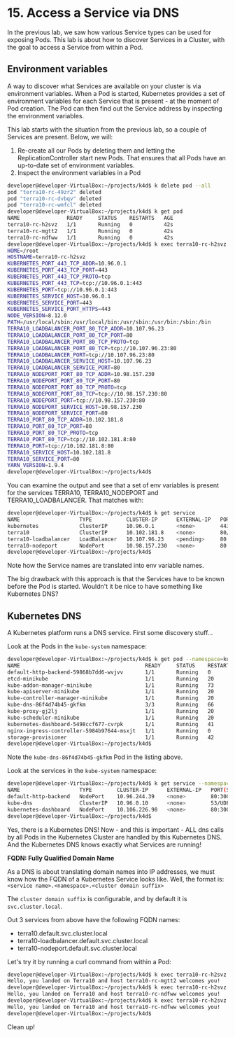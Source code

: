 # 15. Access a Service via DNS

In the previous lab, we saw how various Service types can be used for exposing Pods. This lab is about how to discover Services in a Cluster, with the goal to access a Service from within a Pod.


## Environment variables

A way to discover what Services are available on your cluster is via environment variables. When a Pod is started, Kubernetes provides a set of environment variables for each Service that is present - at the moment of Pod creation. The Pod can then find out the Service address by inspecting the environment variables.

This lab starts with the situation from the previous lab, so a couple of Services are present. Below, we will:

1. Re-create all our Pods by deleting them and letting the ReplicationController start new Pods. That ensures that all Pods have an up-to-date set of environment variables.
2. Inspect the environment variables in a Pod

```bash
developer@developer-VirtualBox:~/projects/k4d$ k delete pod --all
pod "terra10-rc-49zr2" deleted
pod "terra10-rc-dvbqv" deleted
pod "terra10-rc-wmfcl" deleted
developer@developer-VirtualBox:~/projects/k4d$ k get pod
NAME               READY     STATUS    RESTARTS   AGE
terra10-rc-h2svz   1/1       Running   0          42s
terra10-rc-mgtt2   1/1       Running   0          42s
terra10-rc-ndfww   1/1       Running   0          42s
developer@developer-VirtualBox:~/projects/k4d$ k exec terra10-rc-h2svz env | sort
HOME=/root
HOSTNAME=terra10-rc-h2svz
KUBERNETES_PORT_443_TCP_ADDR=10.96.0.1
KUBERNETES_PORT_443_TCP_PORT=443
KUBERNETES_PORT_443_TCP_PROTO=tcp
KUBERNETES_PORT_443_TCP=tcp://10.96.0.1:443
KUBERNETES_PORT=tcp://10.96.0.1:443
KUBERNETES_SERVICE_HOST=10.96.0.1
KUBERNETES_SERVICE_PORT=443
KUBERNETES_SERVICE_PORT_HTTPS=443
NODE_VERSION=8.12.0
PATH=/usr/local/sbin:/usr/local/bin:/usr/sbin:/usr/bin:/sbin:/bin
TERRA10_LOADBALANCER_PORT_80_TCP_ADDR=10.107.96.23
TERRA10_LOADBALANCER_PORT_80_TCP_PORT=80
TERRA10_LOADBALANCER_PORT_80_TCP_PROTO=tcp
TERRA10_LOADBALANCER_PORT_80_TCP=tcp://10.107.96.23:80
TERRA10_LOADBALANCER_PORT=tcp://10.107.96.23:80
TERRA10_LOADBALANCER_SERVICE_HOST=10.107.96.23
TERRA10_LOADBALANCER_SERVICE_PORT=80
TERRA10_NODEPORT_PORT_80_TCP_ADDR=10.98.157.230
TERRA10_NODEPORT_PORT_80_TCP_PORT=80
TERRA10_NODEPORT_PORT_80_TCP_PROTO=tcp
TERRA10_NODEPORT_PORT_80_TCP=tcp://10.98.157.230:80
TERRA10_NODEPORT_PORT=tcp://10.98.157.230:80
TERRA10_NODEPORT_SERVICE_HOST=10.98.157.230
TERRA10_NODEPORT_SERVICE_PORT=80
TERRA10_PORT_80_TCP_ADDR=10.102.181.8
TERRA10_PORT_80_TCP_PORT=80
TERRA10_PORT_80_TCP_PROTO=tcp
TERRA10_PORT_80_TCP=tcp://10.102.181.8:80
TERRA10_PORT=tcp://10.102.181.8:80
TERRA10_SERVICE_HOST=10.102.181.8
TERRA10_SERVICE_PORT=80
YARN_VERSION=1.9.4
developer@developer-VirtualBox:~/projects/k4d$
```
You can examine the output and see that a set of env variables is present for the services TERRA10, TERRA10\_NODEPORT and TERRA10\_LOADBALANCER. That matches with:

```bash
developer@developer-VirtualBox:~/projects/k4d$ k get service
NAME                   TYPE           CLUSTER-IP      EXTERNAL-IP   PORT(S)        AGE
kubernetes             ClusterIP      10.96.0.1       <none>        443/TCP        11d
terra10                ClusterIP      10.102.181.8    <none>        80/TCP         5h
terra10-loadbalancer   LoadBalancer   10.107.96.23    <pending>     80:30643/TCP   4h
terra10-nodeport       NodePort       10.98.157.230   <none>        80:30123/TCP   5h
developer@developer-VirtualBox:~/projects/k4d$ 
```
Note how the Service names are translated into env variable names.

The big drawback with this approach is that the Services have to be known before the Pod is started. Wouldn't it be nice to have something like Kubernetes DNS?

## Kubernetes DNS


A Kubernetes platform runs a DNS service. First some discovery stuff...

Look at the Pods in the `kube-system` namespace:

```bash
developer@developer-VirtualBox:~/projects/k4d$ k get pod --namespace=kube-system 
NAME                                        READY     STATUS    RESTARTS   AGE
default-http-backend-59868b7dd6-wvjvv       1/1       Running   0          2h
etcd-minikube                               1/1       Running   20         11d
kube-addon-manager-minikube                 1/1       Running   73         11d
kube-apiserver-minikube                     1/1       Running   20         11d
kube-controller-manager-minikube            1/1       Running   20         11d
kube-dns-86f4d74b45-gkfkm                   3/3       Running   66         11d
kube-proxy-gj2lj                            1/1       Running   20         11d
kube-scheduler-minikube                     1/1       Running   20         11d
kubernetes-dashboard-5498ccf677-cvrpk       1/1       Running   41         11d
nginx-ingress-controller-5984b97644-msxjt   1/1       Running   0          2h
storage-provisioner                         1/1       Running   42         11d
developer@developer-VirtualBox:~/projects/k4d$
```
Note the `kube-dns-86f4d74b45-gkfkm` Pod in the listing above. 

Look at the services in the `kube-system` namespace:

```bash
developer@developer-VirtualBox:~/projects/k4d$ k get service --namespace=kube-system 
NAME                   TYPE        CLUSTER-IP      EXTERNAL-IP   PORT(S)         AGE
default-http-backend   NodePort    10.96.244.39    <none>        80:30001/TCP    2h
kube-dns               ClusterIP   10.96.0.10      <none>        53/UDP,53/TCP   11d
kubernetes-dashboard   NodePort    10.106.226.98   <none>        80:30000/TCP    11d
developer@developer-VirtualBox:~/projects/k4d$
```

Yes, there is a Kubernetes DNS! Now - and this is important - ALL dns calls by all Pods in the Kubernetes Cluster are handled by this Kubernetes DNS. And the Kubernetes DNS knows exactly what Services are running!

**FQDN: Fully Qualified Domain Name**

As a DNS is about translating domain names into IP addresses, we must know how the FQDN of a Kubernetes Service looks like. Well, the format is:
`<service name>.<namespace>.<cluster domain suffix>`

The `cluster domain suffix` is configurable, and by default it is `svc.cluster.local`.

Out 3 services from above have the following FQDN names:

- terra10.default.svc.cluster.local
- terra10-loadbalancer.default.svc.cluster.local
- terra10-nodeport.default.svc.cluster.local

Let's try it by running a curl command from within a Pod:

```bash
developer@developer-VirtualBox:~/projects/k4d$ k exec terra10-rc-h2svz -- curl -s terra10.default.svc.cluster.local
Hello, you landed on Terra10 and host terra10-rc-mgtt2 welcomes you!
developer@developer-VirtualBox:~/projects/k4d$ k exec terra10-rc-h2svz -- curl -s terra10-loadbalancer.default.svc.cluster.local
Hello, you landed on Terra10 and host terra10-rc-ndfww welcomes you!
developer@developer-VirtualBox:~/projects/k4d$ k exec terra10-rc-h2svz -- curl -s terra10-nodeport.default.svc.cluster.local
Hello, you landed on Terra10 and host terra10-rc-ndfww welcomes you!
developer@developer-VirtualBox:~/projects/k4d$ 
````
Clean up!
